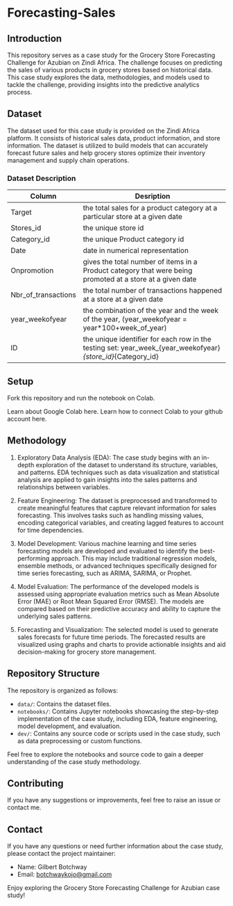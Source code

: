 # Forecasting-Sales

## Introduction

This repository serves as a case study for the Grocery Store Forecasting Challenge for Azubian on Zindi Africa. The challenge focuses on predicting the sales of various products in grocery stores based on historical data. This case study explores the data, methodologies, and models used to tackle the challenge, providing insights into the predictive analytics process.

## Dataset

The dataset used for this case study is provided on the Zindi Africa platform. It consists of historical sales data, product information, and store information. The dataset is utilized to build models that can accurately forecast future sales and help grocery stores optimize their inventory management and supply chain operations.

### Dataset Description
|Column|Desription|
|---------------------------|---------------------------------------------------|
|Target|the total sales for a product category at a particular store at a given date|
|Stores_id| the unique store id|
|Category_id|the unique Product category id|
|Date|date in numerical representation|
|Onpromotion|gives the total number of items in a Product category that were being promoted at a store at a given date|
|Nbr_of_transactions|the total number of transactions happened at a store at a given date|
|year_weekofyear|the combination of the year and the week of the year, (year_weekofyear = year*100+week_of_year)|
|ID|the unique identifier for each row in the testing set: year_week_{year_weekofyear}_{store_id}_{Category_id}|

## Setup

Fork this repository and run the notebook on Colab.

Learn about Google Colab here.
Learn how to connect Colab to your github account here.

## Methodology

1. Exploratory Data Analysis (EDA): The case study begins with an in-depth exploration of the dataset to understand its structure, variables, and patterns. EDA techniques such as data visualization and statistical analysis are applied to gain insights into the sales patterns and relationships between variables.

2. Feature Engineering: The dataset is preprocessed and transformed to create meaningful features that capture relevant information for sales forecasting. This involves tasks such as handling missing values, encoding categorical variables, and creating lagged features to account for time dependencies.

3. Model Development: Various machine learning and time series forecasting models are developed and evaluated to identify the best-performing approach. This may include traditional regression models, ensemble methods, or advanced techniques specifically designed for time series forecasting, such as ARIMA, SARIMA, or Prophet.

4. Model Evaluation: The performance of the developed models is assessed using appropriate evaluation metrics such as Mean Absolute Error (MAE) or Root Mean Squared Error (RMSE). The models are compared based on their predictive accuracy and ability to capture the underlying sales patterns.

5. Forecasting and Visualization: The selected model is used to generate sales forecasts for future time periods. The forecasted results are visualized using graphs and charts to provide actionable insights and aid decision-making for grocery store management.

## Repository Structure

The repository is organized as follows:

- `data/`: Contains the dataset files.
- `notebooks/`: Contains Jupyter notebooks showcasing the step-by-step implementation of the case study, including EDA, feature engineering, model development, and evaluation.
- `dev/`: Contains any source code or scripts used in the case study, such as data preprocessing or custom functions.

Feel free to explore the notebooks and source code to gain a deeper understanding of the case study methodology.

## Contributing

If you have any suggestions or improvements, feel free to raise an issue or contact me.

## Contact

If you have any questions or need further information about the case study, please contact the project maintainer:

- Name: Gilbert Botchway
- Email: botchwaykojo@gmail.com

Enjoy exploring the Grocery Store Forecasting Challenge for Azubian case study!
